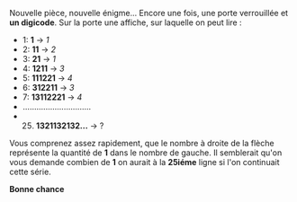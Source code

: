 Nouvelle pièce, nouvelle énigme... Encore une fois, une porte verrouillée et **un digicode**. Sur la porte une affiche, sur laquelle on peut lire :

- 1: **1** -> *1*
- 2: **11** -> *2*
- 3: **21** -> *1*
- 4: **1211** -> *3*
- 5: **111221** -> *4*
- 6: **312211** -> *3*
- 7: **13112221** -> *4*
- ..............................        
- 25. **1321132132...** -> ?
 
 Vous comprenez assez rapidement, que le nombre à droite de la flèche représente la quantité de **1** dans le nombre de gauche. Il semblerait qu'on vous demande combien de **1** on aurait à la **25iéme** ligne si l'on continuait cette série. 
 
 **Bonne chance**
 
 
 
 